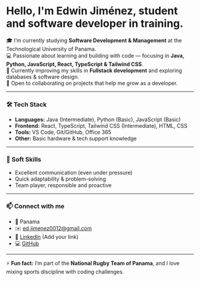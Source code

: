 # Hello, I'm Edwin Jiménez, student and software developer in training.

🎓 I’m currently studying **Software Development & Management** at the Technological University of Panama.  
💻 Passionate about learning and building with code — focusing in **Java, Python, JavaScript, React, TypeScript & Tailwind CSS**.  
🌱 Currently improving my skills in **Fullstack development** and exploring databases & software design.  
🤝 Open to collaborating on projects that help me grow as a developer.  

---

### 🛠️ Tech Stack  
- **Languages:** Java (Intermediate), Python (Basic), JavaScript (Basic)  
- **Frontend:** React, TypeScript, Tailwind CSS (Intermediate), HTML, CSS  
- **Tools:** VS Code, Git/GitHub, Office 365  
- **Other:** Basic hardware & tech support knowledge  

---

### 🌟 Soft Skills  
- Excellent communication (even under pressure)  
- Quick adaptability & problem-solving  
- Team player, responsible and proactive  

---

### 📫 Connect with me  
- 📍 Panama  
- ✉️ [ed.jimenez0012@gmail.com](mailto:ed.jimenez0012@gmail.com)  
- 🔗 [LinkedIn](https://www.linkedin.com/) (Add your link)  
- 💻 [GitHub](https://github.com/Edwin-Jimenez12)  

---

⚡ **Fun fact:** I’m part of the **National Rugby Team of Panama**, and I love mixing sports discipline with coding challenges.  
